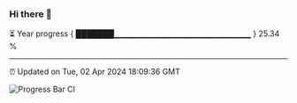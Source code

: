 ### Hi there 👋

⏳ Year progress { ███████▁▁▁▁▁▁▁▁▁▁▁▁▁▁▁▁▁▁▁▁▁▁▁ } 25.34 %

---

⏰ Updated on Tue, 02 Apr 2024 18:09:36 GMT

![Progress Bar CI](https://github.com/Shyam-Makwana/GitHub-Actions-Demo/workflows/Progress%20Bar%20CI/badge.svg)
